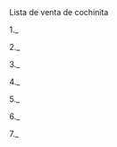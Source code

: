 <html>
<body>
  <tittle>Lista de venta de cochinita</tittle>
  <p></p>
  <p>1._ </p>
  <p>2._ </p>
  <p>3._ </p>
  <p>4._ </p>
  <p>5._ </p>
  <p>6._ </p>
  <p>7._ </p>
</body>
</html>
